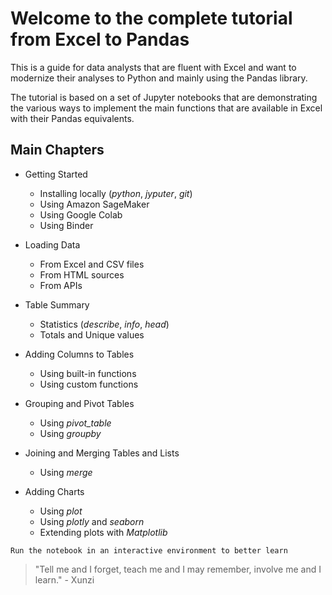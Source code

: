 # Welcome to the complete tutorial from Excel to Pandas

This is a guide for data analysts that are fluent with Excel and want to modernize their analyses to Python and mainly using the Pandas library.

The tutorial is based on a set of Jupyter notebooks that are demonstrating the various ways to implement the main functions that are available in Excel with their Pandas equivalents.

## Main Chapters

- Getting Started
    - Installing locally (_python_, _jyputer_, _git_)
    - Using Amazon SageMaker
    - Using Google Colab
    - Using Binder

- Loading Data
    - From Excel and CSV files
    - From HTML sources
    - From APIs

- Table Summary
    - Statistics (_describe_, _info_, _head_)
    - Totals and Unique values

- Adding Columns to Tables
    - Using built-in functions
    - Using custom functions

- Grouping and Pivot Tables
    - Using _pivot_table_ 
    - Using _groupby_

- Joining and Merging Tables and Lists
    - Using _merge_

- Adding Charts
    - Using _plot_
    - Using _plotly_ and _seaborn_
    - Extending plots with _Matplotlib_

````{tip}
Run the notebook in an interactive environment to better learn
````

> "Tell me and I forget, teach me and I may remember, involve me and I learn." - Xunzi